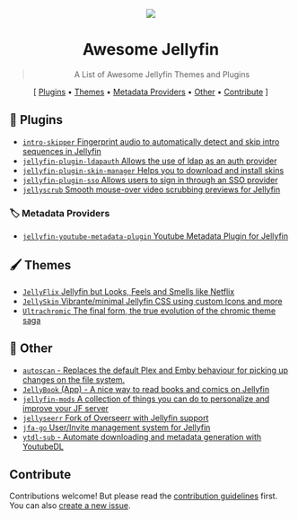 <p align="center">
  <img src="https://user-images.githubusercontent.com/71837281/224832049-05e56fd0-84cb-48a9-b81c-6d9273e013e3.svg" />
  <h1 align="center">Awesome Jellyfin</h1>
</p>



<blockquote align="center"> A List of Awesome Jellyfin Themes and Plugins</blockquote>

<p align="center">
[
  <a href="#-plugins">Plugins</a> •
  <a href="%EF%B8%8F-themes">Themes</a> •
  <a href="#%EF%B8%8F-metadata-providers">Metadata Providers</a> •
  <a href="#-other">Other</a> • 
  <a href="#contribute">Contribute</a>
]
</p>

## 🧩 Plugins

- [`intro-skipper` Fingerprint audio to automatically detect and skip intro sequences in Jellyfin](https://github.com/ConfusedPolarBear/intro-skipper)
- [`jellyfin-plugin-ldapauth` Allows the use of ldap as an auth provider](https://github.com/jellyfin/jellyfin-plugin-ldapauth)
- [`jellyfin-plugin-skin-manager` Helps you to download and install skins](https://github.com/danieladov/jellyfin-plugin-skin-manager)
- [`jellyfin-plugin-sso` Allows users to sign in through an SSO provider](https://github.com/9p4/jellyfin-plugin-sso)
- [`jellyscrub` Smooth mouse-over video scrubbing previews for Jellyfin](https://github.com/nicknsy/jellyscrub)

### 🏷️ Metadata Providers

- [`jellyfin-youtube-metadata-plugin` Youtube Metadata Plugin for Jellyfin](https://github.com/ankenyr/jellyfin-youtube-metadata-plugin)

## 🖌️ Themes

- [`JellyFlix` Jellyfin but Looks, Feels and Smells like Netflix](https://github.com/prayag17/JellyFlix)
- [`JellySkin` Vibrante/minimal Jellyfin CSS using custom Icons and more](https://github.com/prayag17/JellySkin)
- [`Ultrachromic` The final form, the true evolution of the chromic theme saga](https://github.com/CTalvio/Ultrachromic)


## 👾 Other

- [`autoscan` - Replaces the default Plex and Emby behaviour for picking up changes on the file system.](https://github.com/Cloudbox/autoscan)
- [`JellyBook` (App) - A nice way to read books and comics on Jellyfin](https://github.com/Kara-Zor-El/JellyBook)
- [`jellyfin-mods` A collection of things you can do to personalize and improve your JF server](https://github.com/BobHasNoSoul/jellyfin-mods)
- [`jellyseerr` Fork of Overseerr with Jellyfin support](https://github.com/Fallenbagel/jellyseerr)
- [`jfa-go` User/Invite management system for Jellyfin](https://github.com/hrfee/jfa-go)
- [`ytdl-sub` - Automate downloading and metadata generation with YoutubeDL](https://github.com/jmbannon/ytdl-sub)

## Contribute

Contributions welcome! But please read the [contribution guidelines](CONTRIBUTING.md) first.  
You can also [create a new issue](https://github.com/awesome-jellyfin/awesome-jellyfin/issues/new).
